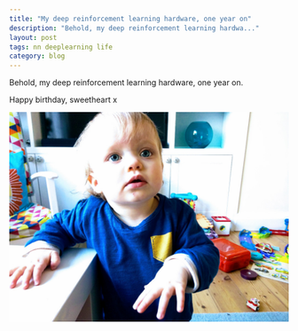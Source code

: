 ```yaml
---
title: "My deep reinforcement learning hardware, one year on"
description: "Behold, my deep reinforcement learning hardwa..."
layout: post
tags: nn deeplearning life
category: blog
---
```


Behold, my deep reinforcement learning hardware, one year on.

Happy birthday, sweetheart x

![v2](/assets/posts/2017-11-25-my-deep-reinforcement-learning-hardware-one-year-on/deep-reinforcement-learning-hardware-1080.jpg)
